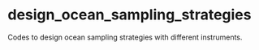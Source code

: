 # design_ocean_sampling_strategies
Codes to design ocean sampling strategies with different instruments.
